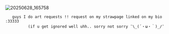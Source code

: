 ![20250628_165758](https://github.com/user-attachments/assets/6e83a92d-a390-4c86-9dd0-55720bcc5821)

       guys I do art requests !! request on my strawpage linked on my bio :33333 
              (if u get ignored well uhh.. sorry not sorry ¯\_(´・ω・｀)_/¯
